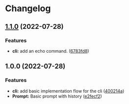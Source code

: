 # Changelog

## [1.1.0](https://github.com/imtyM/root_dir/compare/v1.0.0...v1.1.0) (2022-07-28)


### Features

* **cli:** add an echo command. ([6783fd8](https://github.com/imtyM/root_dir/commit/6783fd8985e3b4129e2a5f9fad82972380ff1565))

## 1.0.0 (2022-07-28)


### Features

* **cli:** add basic implementation flow for the cli ([400214a](https://github.com/imtyM/root_dir/commit/400214aa52a6f8c72a5103d139007f10d0c54d5c))
* **Prompt:** Basic prompt with history ([e2fecf2](https://github.com/imtyM/root_dir/commit/e2fecf2e0869ac3e602182d06505d831928f750b))
